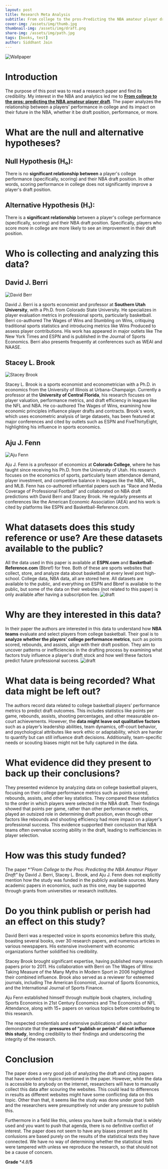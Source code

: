 ```yaml
---
layout: post
title: Research Meta Analysis
subtitle: From college to the pros-Predicting the NBA amateur player draft
cover-img: /assets/img/thumb.jpg
thumbnail-img: /assets/img/draft.png
share-img: /assets/img/path.jpg
tags: [books, test]
author: Siddhant Jain
---
```

![Wallpaper](/assets/img/1984_nba_draft_tribute_wallpaper_by_skythlee_dal9sm2-fullview.jpg)

# **Introduction**
The purpose of this post was to read a research paper and find its credibility. My interest in the NBA and analytics led me to [**From college to the pros: predicting the NBA amateur player draft**](https://www.jstor.org/stable/23883794?seq=3). The paper analyzes the relationship between a players' performance in college and its impact on their future in the NBA, whether it be draft position, performance, or more.


# **What are the null and alternative hypotheses?**
## **Null Hypothesis (H₀):**
There is no **significant relationship between** a player's college performance (specifically, scoring) and their NBA draft position. In other words, scoring performance in college does not significantly improve a player's draft position.

## **Alternative Hypothesis (H₁):**
There is a **significant relationship** between a player's college performance (specifically, scoring) and their NBA draft position. Specifically, players who score more in college are more likely to see an improvement in their draft position.


# **Who is collecting and analyzing this data?**
## **David J. Berri**
![David Berr](/assets/img/ns7mc2jd1f0reuug5v4cr4jo65.jpg)

David J. Berri is a sports economist and professor at **Southern Utah University**, with a Ph.D. from Colorado State University. He specializes in player evaluation metrics in professional sports, particularly basketball. Berri co-authored The Wages of Wins and Stumbling on Wins, critiquing traditional sports statistics and introducing metrics like Wins Produced to assess player contributions. His work has appeared in major outlets like The New York Times and ESPN and is published in the Journal of Sports Economics. Berri also presents frequently at conferences such as WEAI and NAASE.

## **Stacey L. Brook**  
![Stacey Brook](/assets/img/Stacey_Brook_300.jpg)

Stacey L. Brook is a sports economist and econometrician with a Ph.D. in economics from the University of Illinois at Urbana-Champaign. Currently a professor at the **University of Central Florida**, his research focuses on player valuation, performance metrics, and draft efficiency in leagues like the NFL and NBA. He co-authored The Wages of Wins, examining how economic principles influence player drafts and contracts. Brook's work, which uses econometric analysis of large datasets, has been featured at major conferences and cited by outlets such as ESPN and FiveThirtyEight, highlighting his influence in sports economics.

## **Aju J. Fenn**
![Aju Fenn](/assets/img/Aju-Fenn.jpg)

Aju J. Fenn is a professor of economics at **Colorado College**, where he has taught since receiving his Ph.D. from the University of Utah. His research focuses on the economics of sports, particularly team attendance demand, player investment, and competitive balance in leagues like the NBA, NFL, and MLB. Fenn has co-authored influential papers such as "Race and Media Coverage of Professional Football" and collaborated on NBA draft predictions with David Berri and Stacey Brook. He regularly presents at conferences like the American Economic Association (AEA) and his work is cited by platforms like ESPN and Basketball-Reference.com.


# **What datasets does this study reference or use? Are these datasets available to the public?**
All the data used in this paper is available at **ESPN.com** and **Basketball-Reference.com** (Bbref) for free. Both of these are sports websites that collect, store, and analyze data about basketball at every level post high-school. College data, NBA data, all are stored here. All datasets are available to the public, and everything on ESPN and Bbref is available to the public, but some of the data on their websites (not related to this paper) is only available after having a subscription fee. 
![draft](/assets/img/Formula.png)


# **Why are they interested in this data?**
In their paper the authors are interested in this data to understand how **NBA teams** evaluate and select players from college basketball. Their goal is to **analyze whether the players' college performance metrics**, such as points scored, rebounds, and assists, align with their draft position. They aim to uncover patterns or inefficiencies in the drafting process by examining what factors truly influence a player's draft stock and how well these factors predict future professional success.
![draft](/assets/img/Results.png)


# **What data is being recorded? What data might be left out?**
The authors record data related to college basketball players’ performance metrics to predict draft outcomes. This includes statistics like points per game, rebounds, assists, shooting percentages, and other measurable on-court achievements. However, the **data might leave out qualitative factors** such as a player’s leadership abilities, team dynamics, off-court behavior, and psychological attributes like work ethic or adaptability, which are harder to quantify but can still influence draft decisions. Additionally, team-specific needs or scouting biases might not be fully captured in the data.


# **What evidence did they present to back up their conclusions?**
They presented evidence by analyzing data on college basketball players, focusing on their college performance metrics such as points scored, rebounds, assists, and other key statistics. They compared these statistics to the order in which players were selected in the NBA draft. Their findings showed that points per game, rather than other performance metrics, played an outsized role in determining draft position, even though other factors like rebounds and shooting efficiency had more impact on a player's professional success. This evidence supported their conclusion that NBA teams often overvalue scoring ability in the draft, leading to inefficiencies in player selection.


# **How was this study funded?**
The paper **"From College to the Pros: Predicting the NBA Amateur Player Draft"* by David J. Berri, Stacey L. Brook, and Aju J. Fenn does not explicitly mention how the study was funded in the publicly available sources. Many academic papers in economics, such as this one, may be supported through grants from universities or research institutes. 


# **Do you think publish or perish had an effect on this study?**
David Berri was a respected voice in sports economics before this study, boasting several books, over 30 research papers, and numerous articles in various newspapers. His extensive involvement with economic organizations further solidified his credibility.

Stacey Brook brought significant expertise, having published many research papers prior to 2011. His collaboration with Berri on The Wages of Wins: Taking Measure of the Many Myths in Modern Sport in 2006 highlighted their combined influence. Brook also served as a reviewer for esteemed journals, including The American Economist, Journal of Sports Economics, and the International Journal of Sports Finance.

Aju Fenn established himself through multiple book chapters, including Sports Economics in 21st Century Economics and The Economics of NFL Attendance, along with 15+ papers on various topics before contributing to this research.

The respected credentials and extensive publications of each author demonstrate that the **pressures of "publish or perish" did not influence this study**, lending credibility to their findings and underscoring the integrity of the research.


# **Conclusion**
The paper does a very good job of analyzing the draft and citing papers that have worked on topics mentioned in the paper. However, while the data is accessible to anybody on the internet, researchers will have to manually collect this data after scouring the websites. This could lead to differences in results as different websites might have some conflicting data on this topic. Other than that, it seems like the study was done under good faith and the researchers were presumptively not under any pressure to publish this. 

Furthermore in a field like this, unless you have built a formula that is widely used and you want to push that agenda, there is no definitive conflict of interest. The paper does not seem to have any biases present and its conlusions are based purely on the results of the statistical tests they have connected. We have no way of determining whether the statistical tests were tampered with unless we reproduce the research, so that should not be a cause of concern.

**Grade** 
**4.8*/**5**

